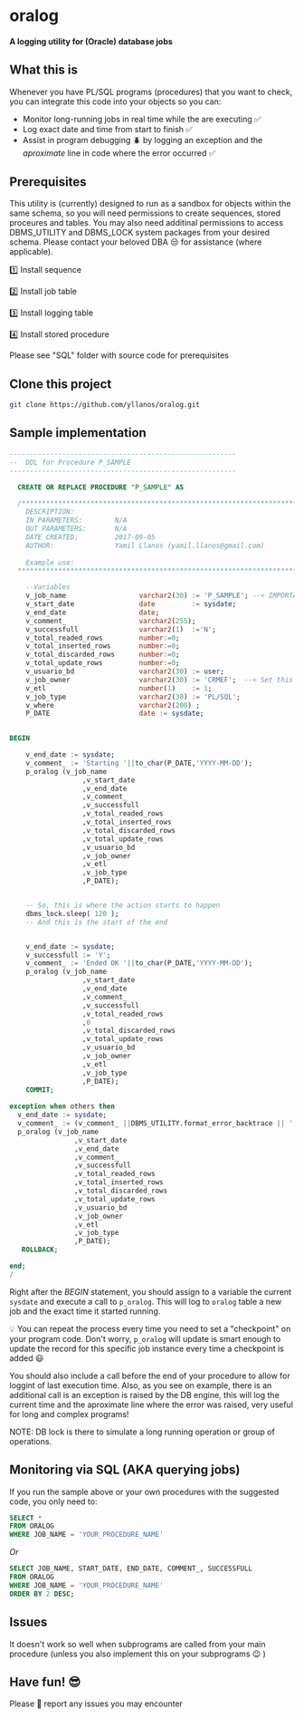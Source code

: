 # oralog
#### A logging utility for (Oracle) database jobs


## What this is

Whenever you have PL/SQL programs (procedures) that you want to check, you can integrate this code into your objects so you can:
* Monitor long-running jobs in real time while the are executing :white_check_mark:
* Log exact date and time from start to finish :white_check_mark:
* Assist in program debugging :beetle: by logging an exception and the _aproximate_ line in code where the error occurred :white_check_mark:

## Prerequisites

This utility is (currently) designed to run as a sandbox for objects within the same schema, so you will need permissions to create sequences, stored proceures and tables. You may also need additinal permissions to access DBMS_UTILITY and DBMS_LOCK system packages from your desired schema. Please contact your beloved DBA :unamused: for assistance (where applicable).

:one: Install sequence

:two: Install job table

:three: Install logging table

:four: Install stored procedure

Please see "SQL" folder with source code for prerequisites

## Clone this project

```bash
git clone https://github.com/yllanos/oralog.git
```

## Sample implementation

```sql
--------------------------------------------------------
--  DDL for Procedure P_SAMPLE
--------------------------------------------------------

  CREATE OR REPLACE PROCEDURE "P_SAMPLE" AS

  /********************************************************************************************
    DESCRIPTION:          
    IN PARAMETERS:        N/A
    OUT PARAMETERS:       N/A
    DATE CREATED:         2017-09-05
    AUTHOR:               Yamil Llanos (yamil.llanos@gmail.com)
    
    Example use:          
  *********************************************************************************************/

    --Variables
    v_job_name                  varchar2(30) := 'P_SAMPLE'; --< IMPORTANT: This should match name of procedure above >
    v_start_date                date         := sysdate;
    v_end_date                  date;
    v_comment_                  varchar2(255);
    v_successfull               varchar2(1)  :='N';
    v_total_readed_rows         number:=0;
    v_total_inserted_rows       number:=0;
    v_total_discarded_rows      number:=0;
    v_total_update_rows         number:=0;
    v_usuario_bd                varchar2(30) := user;
    v_job_owner                 varchar2(30) := 'CRMEF';  --< Set this to whatever DB user schema will run this procedure >
    v_etl                       number(1)    := 1;            
    v_job_type                  varchar2(30) := 'PL/SQL';     
    v_where                     varchar2(200) ;
    P_DATE                      date := sysdate;

    
BEGIN

    v_end_date := sysdate;
    v_comment_ := 'Starting '||to_char(P_DATE,'YYYY-MM-DD');
    p_oralog (v_job_name
                  ,v_start_date
                  ,v_end_date
                  ,v_comment_
                  ,v_successfull
                  ,v_total_readed_rows
                  ,v_total_inserted_rows
                  ,v_total_discarded_rows
                  ,v_total_update_rows
                  ,v_usuario_bd
                  ,v_job_owner
                  ,v_etl
                  ,v_job_type
                  ,P_DATE);    


    -- So, this is where the action starts to happen
    dbms_lock.sleep( 120 ); 
    -- And this is the start of the end


    v_end_date := sysdate;
    v_successfull := 'Y';
    v_comment_ := 'Ended OK '||to_char(P_DATE,'YYYY-MM-DD');
    p_oralog (v_job_name
                  ,v_start_date
                  ,v_end_date
                  ,v_comment_
                  ,v_successfull
                  ,v_total_readed_rows
                  ,0
                  ,v_total_discarded_rows
                  ,v_total_update_rows
                  ,v_usuario_bd
                  ,v_job_owner
                  ,v_etl
                  ,v_job_type
                  ,P_DATE);
    COMMIT;
   
exception when others then
  v_end_date := sysdate;
  v_comment_ := (v_comment_ ||DBMS_UTILITY.format_error_backtrace || ' ' || sqlcode || ' ' || sqlerrm);
  p_oralog (v_job_name
                ,v_start_date
                ,v_end_date
                ,v_comment_
                ,v_successfull
                ,v_total_readed_rows
                ,v_total_inserted_rows
                ,v_total_discarded_rows
                ,v_total_update_rows
                ,v_usuario_bd
                ,v_job_owner
                ,v_etl
                ,v_job_type
                ,P_DATE);
   ROLLBACK;   

end;
/

```

Right after the _BEGIN_ statement, you should assign to a variable the current `sysdate` and execute a call to `p_oralog`. This will log to `oralog` table a new job and the exact time it started running.

:bulb: You can repeat the process every time you need to set a "checkpoint" on your program code. Don't worry, `p_oralog` will update is smart enough to update the record for this specific job instance every time a checkpoint is added :smiley:

You should also include a call before the end of your procedure to allow for loggint of last execution time. Also, as you see on example, there is an additional call is an exception is raised by the DB engine, this will log the current time and the aproximate line where the error was raised, very useful for long and complex programs!

NOTE: DB lock is there to simulate a long running operation or group of operations.

## Monitoring via SQL (AKA querying jobs)

If you run the sample above or your own procedures with the suggested code, you only need to:

```sql
SELECT *
FROM ORALOG
WHERE JOB_NAME = 'YOUR_PROCEDURE_NAME'
```

_Or_

```sql
SELECT JOB_NAME, START_DATE, END_DATE, COMMENT_, SUCCESSFULL
FROM ORALOG
WHERE JOB_NAME = 'YOUR_PROCEDURE_NAME'
ORDER BY 2 DESC;
```

## Issues

It doesn't work so well when subprograms are called from your main procedure (unless you also implement this on your subprograms :wink: )

## Have fun! :sunglasses:

Please :pray: report any issues you may encounter

